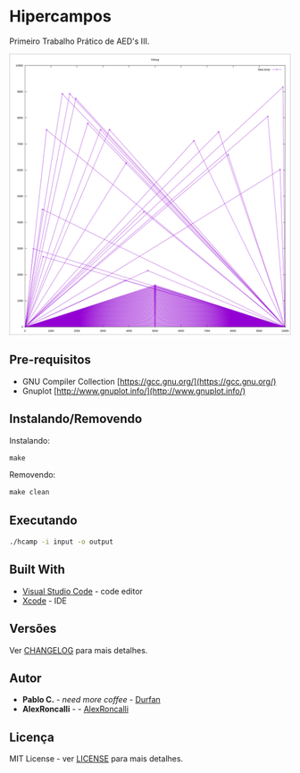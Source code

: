 # Hipercampos

Primeiro Trabalho Prático de AED's III.

![](https://github.com/Durfan/ufsj-aeds3-tp1/raw/master/input.svg)

## Pre-requisitos

* GNU Compiler Collection [https://gcc.gnu.org/](https://gcc.gnu.org/)
* Gnuplot [http://www.gnuplot.info/](http://www.gnuplot.info/)

## Instalando/Removendo

Instalando:

```cmd
make
```

Removendo:

```cmd
make clean
```

## Executando

```cmd
./hcamp -i input -o output
```

## Built With

* [Visual Studio Code](https://code.visualstudio.com/) - code editor
* [Xcode](https://developer.apple.com/xcode/) - IDE

## Versões

Ver [CHANGELOG](CHANGELOG.md) para mais detalhes.

## Autor

* **Pablo C.** - *need more coffee* - [Durfan](https://github.com/Durfan)
* **AlexRoncalli** - - [AlexRoncalli](https://github.com/AlexRoncalli)

## Licença

MIT License - ver [LICENSE](LICENSE) para mais detalhes.

